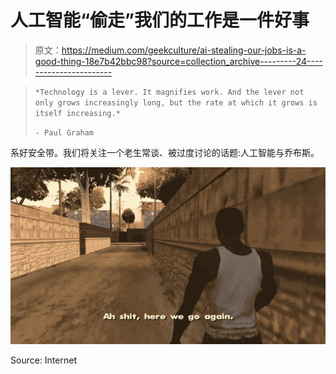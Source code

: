 # 人工智能“偷走”我们的工作是一件好事

> 原文：<https://medium.com/geekculture/ai-stealing-our-jobs-is-a-good-thing-18e7b42bbc98?source=collection_archive---------24----------------------->

> `*Technology is a lever. It magnifies work. And the lever not only grows increasingly long, but the rate at which it grows is itself increasing.*`
> 
> `- Paul Graham`

系好安全带。我们将关注一个老生常谈、被过度讨论的话题:人工智能与乔布斯。

![](img/69fed9af62ae8ca17214148276c398d2.png)

Source: Internet